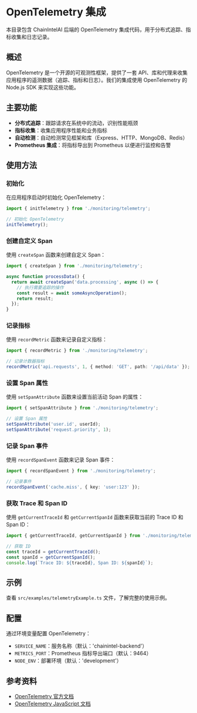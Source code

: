 # OpenTelemetry 集成

本目录包含 ChainIntelAI 后端的 OpenTelemetry 集成代码，用于分布式追踪、指标收集和日志记录。

## 概述

OpenTelemetry 是一个开源的可观测性框架，提供了一套 API、库和代理来收集应用程序的遥测数据（追踪、指标和日志）。我们的集成使用 OpenTelemetry 的 Node.js SDK 来实现这些功能。

## 主要功能

- **分布式追踪**：跟踪请求在系统中的流动，识别性能瓶颈
- **指标收集**：收集应用程序性能和业务指标
- **自动检测**：自动检测常见框架和库（Express、HTTP、MongoDB、Redis）
- **Prometheus 集成**：将指标导出到 Prometheus 以便进行监控和告警

## 使用方法

### 初始化

在应用程序启动时初始化 OpenTelemetry：

```typescript
import { initTelemetry } from './monitoring/telemetry';

// 初始化 OpenTelemetry
initTelemetry();
```

### 创建自定义 Span

使用 `createSpan` 函数来创建自定义 Span：

```typescript
import { createSpan } from './monitoring/telemetry';

async function processData() {
  return await createSpan('data.processing', async () => {
    // 执行需要追踪的操作
    const result = await someAsyncOperation();
    return result;
  });
}
```

### 记录指标

使用 `recordMetric` 函数来记录自定义指标：

```typescript
import { recordMetric } from './monitoring/telemetry';

// 记录计数器指标
recordMetric('api.requests', 1, { method: 'GET', path: '/api/data' });
```

### 设置 Span 属性

使用 `setSpanAttribute` 函数来设置当前活动 Span 的属性：

```typescript
import { setSpanAttribute } from './monitoring/telemetry';

// 设置 Span 属性
setSpanAttribute('user.id', userId);
setSpanAttribute('request.priority', 1);
```

### 记录 Span 事件

使用 `recordSpanEvent` 函数来记录 Span 事件：

```typescript
import { recordSpanEvent } from './monitoring/telemetry';

// 记录事件
recordSpanEvent('cache.miss', { key: 'user:123' });
```

### 获取 Trace 和 Span ID

使用 `getCurrentTraceId` 和 `getCurrentSpanId` 函数来获取当前的 Trace ID 和 Span ID：

```typescript
import { getCurrentTraceId, getCurrentSpanId } from './monitoring/telemetry';

// 获取 ID
const traceId = getCurrentTraceId();
const spanId = getCurrentSpanId();
console.log(`Trace ID: ${traceId}, Span ID: ${spanId}`);
```

## 示例

查看 `src/examples/telemetryExample.ts` 文件，了解完整的使用示例。

## 配置

通过环境变量配置 OpenTelemetry：

- `SERVICE_NAME`：服务名称（默认：'chainintel-backend'）
- `METRICS_PORT`：Prometheus 指标导出端口（默认：9464）
- `NODE_ENV`：部署环境（默认：'development'）

## 参考资料

- [OpenTelemetry 官方文档](https://opentelemetry.io/docs/)
- [OpenTelemetry JavaScript 文档](https://opentelemetry.io/docs/instrumentation/js/)
